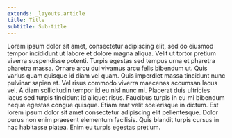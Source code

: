 ```yaml
---
extends: _layouts.article
title: Title
subtitle: Sub-title
---
```

Lorem ipsum dolor sit amet, consectetur adipiscing elit, sed do eiusmod tempor incididunt ut labore et dolore magna aliqua. Velit ut tortor pretium viverra suspendisse potenti. Turpis egestas sed tempus urna et pharetra pharetra massa. Ornare arcu dui vivamus arcu felis bibendum ut. Quis varius quam quisque id diam vel quam. Quis imperdiet massa tincidunt nunc pulvinar sapien et. Vel risus commodo viverra maecenas accumsan lacus vel. A diam sollicitudin tempor id eu nisl nunc mi. Placerat duis ultricies lacus sed turpis tincidunt id aliquet risus. Faucibus turpis in eu mi bibendum neque egestas congue quisque. Etiam erat velit scelerisque in dictum. Est lorem ipsum dolor sit amet consectetur adipiscing elit pellentesque. Dolor purus non enim praesent elementum facilisis. Quis blandit turpis cursus in hac habitasse platea. Enim eu turpis egestas pretium.

